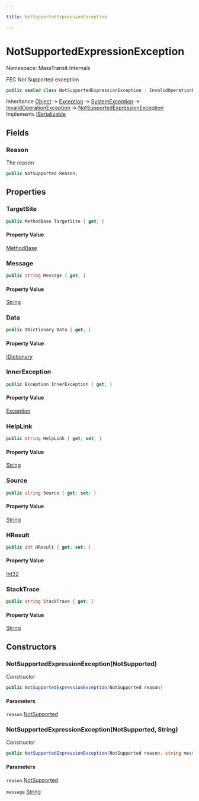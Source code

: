 ```yaml
---

title: NotSupportedExpressionException

---
```


# NotSupportedExpressionException

Namespace: MassTransit.Internals

FEC Not Supported exception

```csharp
public sealed class NotSupportedExpressionException : InvalidOperationException, ISerializable
```

Inheritance [Object](https://learn.microsoft.com/en-us/dotnet/api/system.object) → [Exception](https://learn.microsoft.com/en-us/dotnet/api/system.exception) → [SystemException](https://learn.microsoft.com/en-us/dotnet/api/system.systemexception) → [InvalidOperationException](https://learn.microsoft.com/en-us/dotnet/api/system.invalidoperationexception) → [NotSupportedExpressionException](../masstransit-internals/notsupportedexpressionexception)<br/>
Implements [ISerializable](https://learn.microsoft.com/en-us/dotnet/api/system.runtime.serialization.iserializable)

## Fields

### **Reason**

The reason

```csharp
public NotSupported Reason;
```

## Properties

### **TargetSite**

```csharp
public MethodBase TargetSite { get; }
```

#### Property Value

[MethodBase](https://learn.microsoft.com/en-us/dotnet/api/system.reflection.methodbase)<br/>

### **Message**

```csharp
public string Message { get; }
```

#### Property Value

[String](https://learn.microsoft.com/en-us/dotnet/api/system.string)<br/>

### **Data**

```csharp
public IDictionary Data { get; }
```

#### Property Value

[IDictionary](https://learn.microsoft.com/en-us/dotnet/api/system.collections.idictionary)<br/>

### **InnerException**

```csharp
public Exception InnerException { get; }
```

#### Property Value

[Exception](https://learn.microsoft.com/en-us/dotnet/api/system.exception)<br/>

### **HelpLink**

```csharp
public string HelpLink { get; set; }
```

#### Property Value

[String](https://learn.microsoft.com/en-us/dotnet/api/system.string)<br/>

### **Source**

```csharp
public string Source { get; set; }
```

#### Property Value

[String](https://learn.microsoft.com/en-us/dotnet/api/system.string)<br/>

### **HResult**

```csharp
public int HResult { get; set; }
```

#### Property Value

[Int32](https://learn.microsoft.com/en-us/dotnet/api/system.int32)<br/>

### **StackTrace**

```csharp
public string StackTrace { get; }
```

#### Property Value

[String](https://learn.microsoft.com/en-us/dotnet/api/system.string)<br/>

## Constructors

### **NotSupportedExpressionException(NotSupported)**

Constructor

```csharp
public NotSupportedExpressionException(NotSupported reason)
```

#### Parameters

`reason` [NotSupported](../masstransit-internals/notsupported)<br/>

### **NotSupportedExpressionException(NotSupported, String)**

Constructor

```csharp
public NotSupportedExpressionException(NotSupported reason, string message)
```

#### Parameters

`reason` [NotSupported](../masstransit-internals/notsupported)<br/>

`message` [String](https://learn.microsoft.com/en-us/dotnet/api/system.string)<br/>
